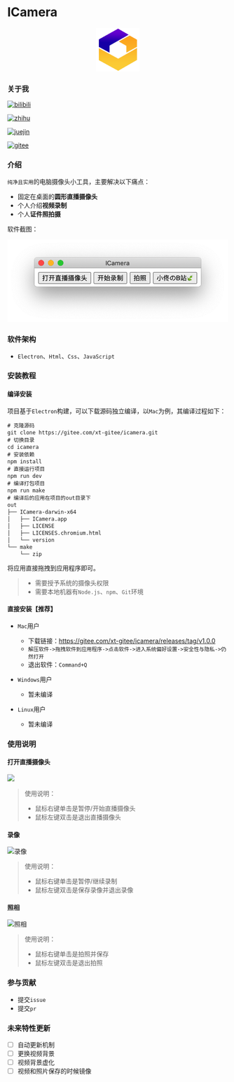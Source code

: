 # ICamera

<div align=center>
  <img src="./assets/camera.png" width="100" height="100" alt="笔记图标" style="zoom: 100%;" />
</div>

### 关于我

[![bilibili](https://img.shields.io/badge/B%E7%AB%99-%E7%A8%8B%E5%BA%8F%E5%91%98%E5%B0%8F%E4%BD%9F-white?logo=bilibili&labelColor=FE7398&color=00aeec&logoColor=white)](https://space.bilibili.com/52459877)

[![zhihu](https://img.shields.io/badge/%E7%9F%A5%E4%B9%8E-%E7%A8%8B%E5%BA%8F%E5%91%98%E5%B0%8F%E4%BD%9F-white?logo=zhihu&labelColor=0066ff&color=142026&logoColor=white)](https://www.zhihu.com/people/xt-zhihu)

[![juejin](https://img.shields.io/badge/%E6%8E%98%E9%87%91-%E7%A8%8B%E5%BA%8F%E5%91%98%E5%B0%8F%E4%BD%9F-blue?logo=bytedance&labelColor=3C8CFF&color=E9FF4F&logoColor=white)](https://juejin.cn/user/2884716887282798)

[![gitee](https://img.shields.io/badge/%E7%A0%81%E4%BA%91-%E7%A8%8B%E5%BA%8F%E5%91%98%E5%B0%8F%E4%BD%9F-green?logo=gitee&labelColor=C71C23&color=222C32&logoColor=white)](https://gitee.com/xt-gitee)

### 介绍

`纯净且实用`的电脑摄像头小工具，主要解决以下痛点：

* 固定在桌面的**圆形直播摄像头**
* 个人介绍**视频录制**
* 个人**证件照拍摄**

软件截图：

![](./demo/软件截图.png)



### 软件架构
* `Electron`、`Html`、`Css`、`JavaScript`

### 安装教程

#### 编译安装

项目基于`Electron`构建，可以下载源码独立编译，以`Mac`为例，其编译过程如下：

```shell
# 克隆源码
git clone https://gitee.com/xt-gitee/icamera.git
# 切换目录
cd icamera
# 安装依赖
npm install
# 直接运行项目
npm run dev
# 编译打包项目
npm run make
# 编译后的应用在项目的out目录下
out
├── ICamera-darwin-x64
│   ├── ICamera.app
│   ├── LICENSE
│   ├── LICENSES.chromium.html
│   └── version
└── make
    └── zip
```

将应用直接拖拽到应用程序即可。

>* 需要授予系统的摄像头权限
>* 需要本地机器有`Node.js`、`npm`、`Git`环境

#### 直接安装【推荐】

* `Mac`用户
  * 下载链接：https://gitee.com/xt-gitee/icamera/releases/tag/v1.0.0
  * `解压软件->拖拽软件到应用程序->点击软件->进入系统偏好设置->安全性与隐私->仍然打开`
  * 退出软件：`Command+Q`

* `Windows`用户
  * 暂未编译

* `Linux`用户
  * 暂未编译

### 使用说明

#### 打开直播摄像头

![](./demo/打开直播摄像头.gif)

>使用说明：
>
>* 鼠标右键单击是暂停/开始直播摄像头
>* 鼠标左键双击是退出直播摄像头

#### 录像

![录像](./demo/录像.gif)

> 使用说明：
>
> * 鼠标右键单击是暂停/继续录制
> * 鼠标左键双击是保存录像并退出录像

#### 照相

![照相](./demo/拍照.gif)

>使用说明：
>
>* 鼠标右键单击是拍照并保存
>* 鼠标左键双击是退出拍照

### 参与贡献

* 提交`issue`
* 提交`pr`


### 未来特性更新

- [ ] 自动更新机制
- [ ] 更换视频背景
- [ ] 视频背景虚化
- [ ] 视频和照片保存的时候镜像
